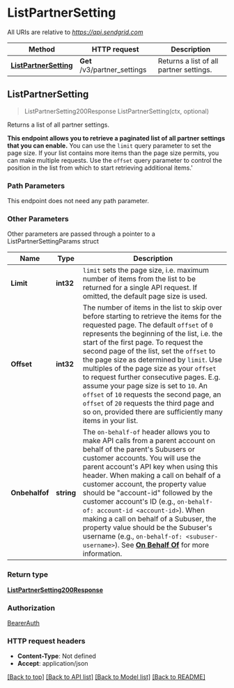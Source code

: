 # ListPartnerSetting

All URIs are relative to *https://api.sendgrid.com*

Method | HTTP request | Description
------------- | ------------- | -------------
[**ListPartnerSetting**](ListPartnerSetting.md#ListPartnerSetting) | **Get** /v3/partner_settings | Returns a list of all partner settings.



## ListPartnerSetting

> ListPartnerSetting200Response ListPartnerSetting(ctx, optional)

Returns a list of all partner settings.

**This endpoint allows you to retrieve a paginated list of all partner settings that you can enable.**  You can use the `limit` query parameter to set the page size. If your list contains more items than the page size permits, you can make multiple requests.  Use the `offset` query parameter to control the position in the list from which to start retrieving additional items.' 

### Path Parameters

This endpoint does not need any path parameter.

### Other Parameters

Other parameters are passed through a pointer to a ListPartnerSettingParams struct


Name | Type | Description
------------- | ------------- | -------------
**Limit** | **int32** | `limit` sets the page size, i.e. maximum number of items from the list to be returned for a single API request. If omitted, the default page size is used.
**Offset** | **int32** | The number of items in the list to skip over before starting to retrieve the items for the requested page. The default `offset` of `0` represents the beginning of the list, i.e. the start of the first page. To request the second page of the list, set the `offset` to the page size as determined by `limit`. Use multiples of the page size as your `offset` to request further consecutive pages. E.g. assume your page size is set to `10`. An `offset` of `10` requests the second page, an `offset` of `20` requests the third page and so on, provided there are sufficiently many items in your list.
**Onbehalfof** | **string** | The `on-behalf-of` header allows you to make API calls from a parent account on behalf of the parent's Subusers or customer accounts. You will use the parent account's API key when using this header. When making a call on behalf of a customer account, the property value should be \"account-id\" followed by the customer account's ID (e.g., `on-behalf-of: account-id <account-id>`). When making a call on behalf of a Subuser, the property value should be the Subuser's username (e.g., `on-behalf-of: <subuser-username>`). See [**On Behalf Of**](https://docs.sendgrid.com/api-reference/how-to-use-the-sendgrid-v3-api/on-behalf-of) for more information.

### Return type

[**ListPartnerSetting200Response**](ListPartnerSetting200Response.md)

### Authorization

[BearerAuth](../README.md#BearerAuth)

### HTTP request headers

- **Content-Type**: Not defined
- **Accept**: application/json

[[Back to top]](#) [[Back to API list]](../README.md#documentation-for-api-endpoints)
[[Back to Model list]](../README.md#documentation-for-models)
[[Back to README]](../README.md)

